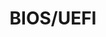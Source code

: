 ---
title: "BIOS/UEFI"
description: "The PC's first impression - wakes up before coffee and judges your hardware choices"
---